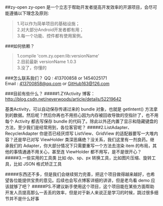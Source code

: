 ##zy-open
zy-open 是一个立志于帮助开发者提高开发效率的开源项目，会尽可能遵循以下理念及原则:
>1.可以作为简单项目的基础设施；</br>
>2.对大部分Android开发者都有用；</br>
>3.每一个功能、控件都有使用案例。</br>

###如何依赖？
>1.compile 'com.zy.open:lib:versionName'</br>
>2.目前最新 versionName 1.0.3</br>
>3.没了，你懂的</br>
>

###怎么联系我们？
QQ : 413700858 or 1454025171</br>
Email : 413700858@qq.com or GitHub163@126.com

###目前有些什么？
#####1.ZYActivity
博客：http://blog.csdn.net/neverwoods/article/details/52219642

基类Activity，可以自动保存传递过来的 bundle 对象，也就是 getIntent() 方法拿到的数据。然后呢？然后你再也不用担心因为内存被回收导致的空指针了，也不用每个 Activity 都去写保存 bundle 的代码了。除此以外还内置了显示和隐藏键盘的方法，至少我们是经常用到，各位客官呢？
#####2.ListAdapter、RecyclerAdapter
你是否已经厌烦写 ListView、GridView 的适配器要写一大堆内容？还是早已对写 ViewHolder 类深恶痛绝？没关系，我们这里有一剂良药。继承我们的 Adapter，你大部分情况下只需要重写一个方法去渲染 item 的布局，其他的事情通通不用关心，甚至连 ViewHolder 都不用写，是不是很开心？
#####3.一些实用的工具类
比如 dp、sp、px 转换工具，比如图片压缩、旋转工具，比如 JSON 格式矫正工具

#####东西还不多，但是我们会继续努力完善，把这个项目做得越来越好，也希望各位能提供宝贵的意见。后续也会写点博客详细的讲讲，但是老鸟看 demo 应该就够了吧？
#####PS.不建议新手使用这个项目，这个项目能在某些方面帮助开发人员提高那么一丢丢的效率，但是对于新人来说正是学习的时候，跳过很多细节并不是什么好事


